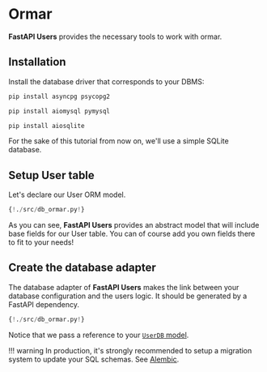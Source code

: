 # Ormar

**FastAPI Users** provides the necessary tools to work with ormar.

## Installation

Install the database driver that corresponds to your DBMS:

```sh
pip install asyncpg psycopg2
```

```sh
pip install aiomysql pymysql
```

```sh
pip install aiosqlite
```

For the sake of this tutorial from now on, we'll use a simple SQLite database.

## Setup User table

Let's declare our User ORM model.

```py hl_lines="12-16"
{!./src/db_ormar.py!}
```

As you can see, **FastAPI Users** provides an abstract model that will
include base fields for our User table. You can of course add you own fields
there to fit to your needs!

## Create the database adapter

The database adapter of **FastAPI Users** makes the link between your
database configuration and the users logic. It should be generated by a FastAPI dependency.

```py hl_lines="23-24"
{!./src/db_ormar.py!}
```

Notice that we pass a reference to your [`UserDB` model](../model.md).

!!! warning
    In production, it's strongly recommended to setup a migration system to
    update your SQL schemas. See
    [Alembic](https://alembic.sqlalchemy.org/en/latest/).
